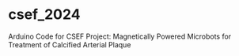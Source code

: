 # csef_2024
Arduino Code for CSEF Project: Magnetically Powered Microbots for Treatment of Calcified Arterial Plaque
